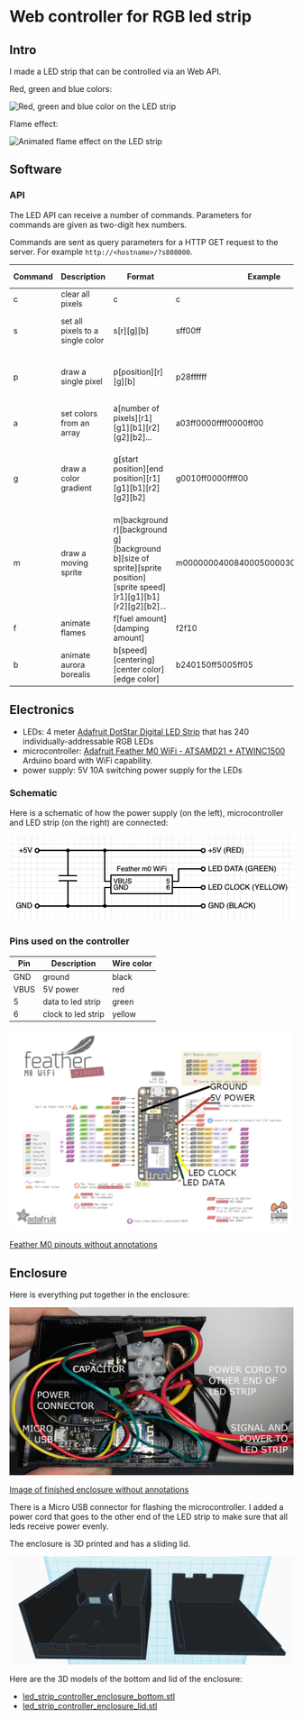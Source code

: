# Web controller for RGB led strip

## Intro

I made a LED strip that can be controlled via an Web API.

Red, green and blue colors:

![Red, green and blue color on the LED strip](https://raw.githubusercontent.com/mtreinik/led-strip-controller/main/images/colors.gif)

Flame effect:

![Animated flame effect on the LED strip](https://raw.githubusercontent.com/mtreinik/led-strip-controller/main/images/flames.gif)

## Software

### API

The LED API can receive a number of commands. Parameters for commands
are given as two-digit hex numbers.

Commands are sent as query parameters for a HTTP GET request to the
server. For example `http://<hostname>/?s808000`.


| Command | Description | Format | Example | Explanation of example |
|---------|-------------|--------|---------|------------------------|
| c       | clear all pixels | c | c | turns off all pixels |
| s       | set all pixels to a single color | s[r][g][b] | sff00ff | set all pixels to bright magenta |
| p       | draw a single pixel | p[position][r][g][b] | p28ffffff | set pixel number 40 (0x28 in hex) to white |
| a       | set colors from an array | a[number of pixels][r1][g1][b1][r2][g2][b2]... | a03ff0000ffff0000ff00 | set three colors: red, yellow and green |
| g       | draw a color gradient | g[start position][end position][r1][g1][b1][r2][g2][b2] | g0010ff0000ffff00 | draw a 16 pixel gradient from red to yellow at the start of the led strip |
| m       | draw a moving sprite | m[background r][background g][background b][size of sprite][sprite position][sprite speed][r1][g1][b1][r2][g2][b2]... | m000000040084000500003000006000ffffff | animate a white pixel with green fading tail quite slowly slowly on a black background |
| f       | animate flames        | f[fuel amount][damping amount] | f2f10 | 
| b       | animate aurora borealis | b[speed][centering][center color][edge color] | b240150ff5005ff05 |

## Electronics

* LEDs: 4 meter [Adafruit DotStar Digital LED
Strip](https://www.adafruit.com/product/2239?length=4) that has 240
individually-addressable RGB LEDs
* microcontroller: [Adafruit
Feather M0 WiFi - ATSAMD21 +
ATWINC1500](https://www.adafruit.com/product/3010) Arduino board with
WiFi capability.
* power supply: 5V 10A switching power supply for the LEDs

### Schematic

Here is a schematic of how the power supply (on the left),
microcontroller and LED strip (on the right) are connected:

![Schematic of the control circuitry](https://raw.githubusercontent.com/mtreinik/led-strip-controller/main/images/schematic.png)

### Pins used on the controller

| Pin | Description           |Wire color | 
|-----|-----------------------|-----------|
|GND  | ground                | black     |
|VBUS | 5V power              | red       |
|5    | data to led strip     | green     |
|6    | clock to led strip    | yellow    |

![Feather M0 annotated with pins in use](https://raw.githubusercontent.com/mtreinik/led-strip-controller/main/images/feather.png)

[Feather M0 pinouts without annotations](https://raw.githubusercontent.com/mtreinik/led-strip-controller/main/images/feather_m0_wifi_pinout_v1.2-1.png)

## Enclosure

Here is everything put together in the enclosure:

![Finished enclosure with all electronics](https://raw.githubusercontent.com/mtreinik/led-strip-controller/main/images/finished-annotated.jpg)

[Image of finished enclosure without annotations](https://raw.githubusercontent.com/mtreinik/led-strip-controller/main/images/finished.jpg)

There is a Micro USB connector for flashing the microcontroller. I
added a power cord that goes to the other end of the LED strip to make
sure that all leds receive power evenly.

The enclosure is 3D printed and has a sliding lid.

![Enclosure for LED controller electronics](https://raw.githubusercontent.com/mtreinik/led-strip-controller/main/images/enclosure.png)

Here are the 3D models of the bottom and lid of the enclosure:

- [led_strip_controller_enclosure_bottom.stl](https://raw.githubusercontent.com/mtreinik/led-strip-controller/main/models/led_strip_controller_enclosure_bottom.stl)
- [led_strip_controller_enclosure_lid.stl](https://raw.githubusercontent.com/mtreinik/led-strip-controller/main/models/led_strip_controller_enclosure_lid.stl)
